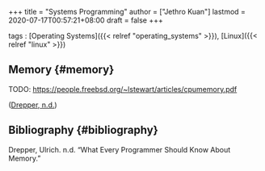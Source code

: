 +++
title = "Systems Programming"
author = ["Jethro Kuan"]
lastmod = 2020-07-17T00:57:21+08:00
draft = false
+++

tags
: [Operating Systems]({{< relref "operating_systems" >}}), [Linux]({{< relref "linux" >}})

## Memory {#memory}

TODO: <https://people.freebsd.org/~lstewart/articles/cpumemory.pdf>

([Drepper, n.d.](#org8bb80b3))

## Bibliography {#bibliography}

<a id="org8bb80b3"></a>Drepper, Ulrich. n.d. “What Every Programmer Should Know About Memory.”
